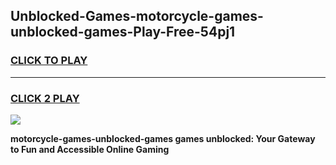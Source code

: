
## Unblocked-Games-motorcycle-games-unblocked-games-Play-Free-54pj1
<h3>
<a href="https://premium76.site?title=motorcycle-games-unblocked-games&ref=18A1">CLICK TO PLAY</a></h3>
<hr>

<h3>
<a href="https://premium76.site?title=motorcycle-games-unblocked-games&ref=18A1">CLICK 2 PLAY</a>
  
</h3>

<a href="https://premium76.site?title=motorcycle-games-unblocked-games&ref=18A1"><img src="https://clearcache.store/games.png"></a>


**motorcycle-games-unblocked-games games unblocked: Your Gateway to Fun and Accessible Online Gaming**
